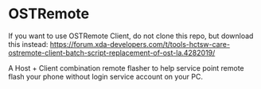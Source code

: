 # OSTRemote

If you want to use OSTRemote Client, do not clone this repo, but download this instead:
https://forum.xda-developers.com/t/tools-hctsw-care-ostremote-client-batch-script-replacement-of-ost-la.4282019/

A Host + Client combination remote flasher to help service point remote flash your phone without login service account on your PC.
